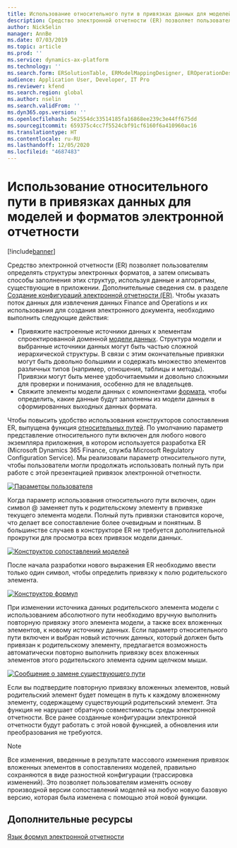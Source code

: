```yaml
---
title: Использование относительного пути в привязках данных для моделей и форматов электронной отчетности
description: Средство электронной отчетности (ER) позволяет пользователям определять структуры электронных форматов, а затем описывать способы заполнения этих структур, используя данные и алгоритмы, существующие в приложении.
author: NickSelin
manager: AnnBe
ms.date: 07/03/2019
ms.topic: article
ms.prod: ''
ms.service: dynamics-ax-platform
ms.technology: ''
ms.search.form: ERSolutionTable, ERModelMappingDesigner, EROperationDesigner, ERExpressionDesignerFormula
audience: Application User, Developer, IT Pro
ms.reviewer: kfend
ms.search.region: global
ms.author: nselin
ms.search.validFrom: ''
ms.dyn365.ops.version: ''
ms.openlocfilehash: 5e2554dc33514185fa16868ee239c3e44ff675dd
ms.sourcegitcommit: 659375c4cc7f5524cbf91cf6160f6a410960ac16
ms.translationtype: HT
ms.contentlocale: ru-RU
ms.lasthandoff: 12/05/2020
ms.locfileid: "4687483"
---
```

# <a name="use-a-relative-path-in-data-bindings-of-er-models-and-formats"></a>Использование относительного пути в привязках данных для моделей и форматов электронной отчетности

[!include[banner](../includes/banner.md)]

Средство электронной отчетности (ER) позволяет пользователям определять структуры электронных форматов, а затем описывать способы заполнения этих структур, используя данные и алгоритмы, существующие в приложении. Дополнительные сведения см. в разделе [Создание конфигураций электронной отчетности (ER)](electronic-reporting-configuration.md). Чтобы указать поток данных для извлечения данных Finance and Operations и их использования для создания электронного документа, необходимо выполнить следующие действия:

- Привяжите настроенные источники данных к элементам спроектированной доменной [модели данных](general-electronic-reporting.md#data-model-and-model-mapping-components). Структура модели и выбранные источники данных могут быть частью сложной иерархической структуры. В связи с этим окончательные привязки могут быть довольно большими и содержать множество элементов различных типов (например, отношения, таблицы и методы). Привязки могут быть менее удобочитаемыми и довольно сложными для проверки и понимания, особенно для не владельцев. 
- Свяжите элементы модели данных с компонентами [формата](general-electronic-reporting.md#FormatComponentOutbound), чтобы определить, какие данные будут заполнены из модели данных в сформированных выходных данных формата.

Чтобы повысить удобство использования конструкторов сопоставления ER, выпущена функция [относительных путей](er-formula-language.md#relative-path). По умолчанию параметр представление относительного пути включен для любого нового экземпляра приложения, в котором используется разработка ER (Microsoft Dynamics 365 Finance, служба Microsoft Regulatory Configuration Service). Мы реализовали параметр относительного пути, чтобы пользователи могли продолжать использовать полный путь при работе с этой презентацией привязок электронной отчетности.

[![Параметры пользователя](./media/relative-path-01.png)](./media/relative-path-01.png)

 
Когда параметр использования относительного пути включен, один символ @ заменяет путь к родительскому элементу в привязке текущего элемента модели. Полный путь привязки становится короче, что делает все сопоставление более очевидным и понятным. В большинстве случаев в конструкторе ER не требуется дополнительной прокрутки для просмотра всех привязок модели данных.

[![Конструктор сопоставлений моделей](./media/relative-path-02.png)](./media/relative-path-02.png)
 
После начала разработки нового выражения ER необходимо ввести только один символ, чтобы определить привязку к полю родительского элемента.

[![Конструктор формул](./media/relative-path-03.png)](./media/relative-path-03.png)
 
При изменении источника данных родительского элемента модели с использованием абсолютного пути необходимо вручную выполнить повторную привязку этого элемента модели, а также всех вложенных элементов, к новому источнику данных. Если параметр относительного пути включен и выбран новый источник данных, который должен быть привязан к родительскому элементу, предлагается возможность автоматически повторно выполнить привязку всех вложенных элементов этого родительского элемента одним щелчком мыши.

[![Сообщение о замене существующего пути](./media/relative-path-04.png)](./media/relative-path-04.png)
 
Если вы подтвердите повторную привязку вложенных элементов, новый родительский элемент будет помещен в путь к каждому вложенному элементу, содержащему существующий родительский элемент.
Эта функция не нарушает обратную совместимость среды электронной отчетности. Все ранее созданные конфигурации электронной отчетности будут работать с этой новой функцией, а обновления или преобразования не требуются.

> [!NOTE]
> Все изменения, введенные в результате массового изменения привязок вложенных элементов в сопоставлениях моделей, правильно сохраняются в виде разностной конфигурации (трассировка изменений). Это позволяет пользователям изменять основу производной версии сопоставлений моделей на любую новую базовую версию, которая была изменена с помощью этой новой функции.

## <a name="additional-resources"></a>Дополнительные ресурсы

[Язык формул электронной отчетности](er-formula-language.md)
